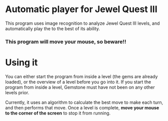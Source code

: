 # Automatic player for Jewel Quest III
This program uses image recognition to analyze Jewel Quest III levels, and automatically play the to the best of its ability.
### This program will move your mouse, so beware!!

# Using it
You can either start the program from inside a level (the gems are already loaded), or the overview of a level before you go into it.
If you start the program from inside a level, Gemstone must have not been on any other levels prior.

Currently, it uses an algorithm to calculate the best move to make each turn, and then performs that move.
Once a level is complete, **move your mouse to the corner of the screen** to stop it from running.
